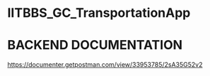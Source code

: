 # IITBBS_GC_TransportationApp

# BACKEND DOCUMENTATION

https://documenter.getpostman.com/view/33953785/2sA35G52v2
